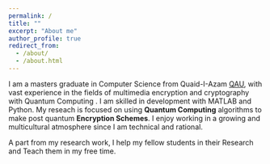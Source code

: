 ```yaml
---
permalink: /
title: ""
excerpt: "About me"
author_profile: true
redirect_from: 
  - /about/
  - /about.html
---
```


I am a masters graduate in Computer Science from Quaid-I-Azam [QAU](http://cs.qau.edu.pk/), with vast experience in the fields of multimedia encryption and cryptography with Quantum Computing . I am skilled in development with MATLAB and Python. My reseach is focused on using **Quantum Computing** algorithms to make post quantum **Encryption Schemes**. I enjoy working in a growing and multicultural atmosphere since I am technical and rational.

A part from my research work, I help my fellow students in their Research and Teach them in my free time.


